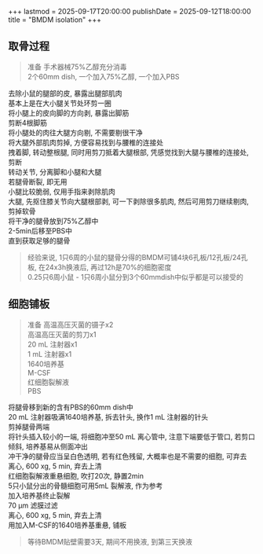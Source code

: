 +++
lastmod = 2025-09-17T20:00:00
publishDate = 2025-09-12T18:00:00
title = "BMDM isolation"
+++

## 取骨过程  

> 准备
> 手术器械75%乙醇充分消毒  
> 2个60mm dish, 一个加入75%乙醇, 一个加入PBS  

去除小鼠的腿部的皮, 暴露出腿部肌肉  
基本上是在大小腿关节处环剪一圈  
将小腿上的皮向脚的方向剥, 暴露出脚筋  
剪断4根脚筋  
将小腿处的肉往大腿方向剔, 不需要剔很干净  
将大腿外部肌肉剪掉, 方便容易找到与腰椎的连接处  
拽着脚, 转动整根腿, 同时用剪刀抵着大腿根部, 凭感觉找到大腿与腰椎的连接处, 剪断  
转动关节, 分离脚和小腿和大腿  
若腿骨断裂, 即无用  
小腿比较脆弱, 仅用手指来剥除肌肉  
大腿, 先抠住膝关节向大腿根部剥, 可一下剥除很多肌肉, 然后可用剪刀继续剔肉, 剪掉软骨  
将干净的腿骨放到75%乙醇中  
2-5min后移至PBS中  
直到获取足够的腿骨  

> 经验来说, 1只6周的小鼠的腿骨分得的BMDM可铺4块6孔板/12孔板/24孔板, 在24x3h换液后, 再过12h是70%的细胞密度  
> 0.25只6周小鼠 - 1只6周小鼠分到3个60mmdish中似乎都是可以接受的  

## 细胞铺板

> 准备
> 高温高压灭菌的镊子x2  
> 高温高压灭菌的剪刀x1  
> 20 mL 注射器x1  
> 1 mL 注射器x1  
> 1640培养基  
> M-CSF  
> 红细胞裂解液  
> PBS  

将腿骨移到新的含有PBS的60mm dish中  
20 mL 注射器吸满1640培养基, 拆去针头, 换作1 mL 注射器的针头  
剪掉腿骨两端  
将针头插入较小的一端, 将细胞冲至50 mL 离心管中, 注意下端要低于管口, 若剪口倾斜, 培养基易从侧面冲出  
冲干净的腿骨应当呈白色透明, 若有红色残留, 大概率也是不需要的细胞, 可弃去  
离心, 600 xg, 5 min, 弃去上清  
红细胞裂解液重悬细胞, 吹打20次, 静置2min  
5只小鼠分出的骨髓细胞可用5mL 裂解液, 作为参考  
加入培养基终止裂解  
70 μm 滤膜过滤  
离心, 600 xg, 5 min, 弃去上清  
用加入M-CSF的1640培养基重悬, 铺板  

> 等待BMDM贴壁需要3天, 期间不用换液, 到第三天换液  
